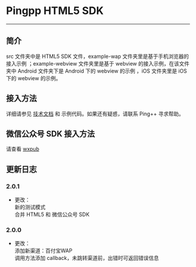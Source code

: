 # Pingpp HTML5 SDK
---------------

## 简介
 src 文件夹中是 HTML5 SDK 文件，example-wap 文件夹里是基于手机浏览器的接入示例 ；example-webview 文件夹里是基于 webview 的接入示例，在该文件夹中 Android 文件夹下是 Android 下的 webview 的示例 ，iOS 文件夹里是 iOS 下的 webview 的示例。

## 接入方法
详细请参见 [技术文档](https://pingxx.com/document) 和 示例代码。如果还有疑惑，请联系 Ping++ 寻求帮助。

## 微信公众号 SDK 接入方法
请查看 [wxpub](https://github.com/PingPlusPlus/pingpp-html5/tree/master/wxpub)

## 更新日志

### 2.0.1
* 更改：<br>
新的测试模式<br>
合并 HTML5 和 微信公众号 SDK

### 2.0.0
* 更改：<br>
添加新渠道：百付宝WAP<br>
调用方法添加 callback，未跳转渠道前，出错时可返回错误信息